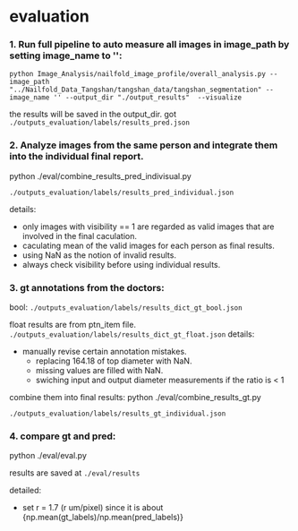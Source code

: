 # evaluation 
### 1. Run full pipeline to auto measure all images in image_path by setting image_name to '':
`python Image_Analysis/nailfold_image_profile/overall_analysis.py --image_path "../Nailfold_Data_Tangshan/tangshan_data/tangshan_segmentation" --image_name '' --output_dir "./output_results"  --visualize`

the results will be saved in the output_dir.
got `./outputs_evaluation/labels/results_pred.json`

### 2. Analyze images from the same person and integrate them into the individual final report.
python ./eval/combine_results_pred_indivisual.py

`./outputs_evaluation/labels/results_pred_individual.json`

details:
- only images with visibility == 1 are regarded as valid images that are involved in the final caculation.
- caculating mean of the valid images for each person as final results.
- using NaN as the notion of invalid results.
- always check visibility before using individual results.

### 3. gt annotations from the doctors:
bool:
`./outputs_evaluation/labels/results_dict_gt_bool.json`

float results are from ptn_item file.
`./outputs_evaluation/labels/results_dict_gt_float.json`
details:
- manually revise certain annotation mistakes.
    - replacing 164.18 of top diameter with NaN.
    - missing values are filled with NaN.
    - swiching input and output diameter measurements if the ratio is < 1 

combine them into final results:
python ./eval/combine_results_gt.py

`./outputs_evaluation/labels/results_gt_individual.json`

### 4. compare gt and pred:
python ./eval/eval.py

results are saved at `./eval/results`

detailed:
- set r = 1.7 (r um/pixel) since it is about {np.mean(gt_labels)/np.mean(pred_labels)}